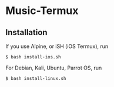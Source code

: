 # Music-Termux

## Installation

If you use Alpine, or iSH (iOS Termux), run
```
$ bash install-ios.sh
```
For Debian, Kali, Ubuntu, Parrot OS, run
```
$ bash install-linux.sh
```
